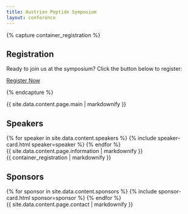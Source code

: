 ```yaml
---
title: Austrian Peptide Symposium
layout: conference
---
```


{% capture container_registration %}
<!-- MAIN SECTION -->
## Registration
Ready to join us at the symposium? Click the button below to register:

[Register Now](https://myconference.dev/atps2023register.html)
<!-- END MAIN SECTION -->
{% endcapture %}


<div class="container container-main" id="home">
  {{ site.data.content.page.main | markdownify }}
</div>

<div class="container container-speakers" id="speakers">
  <h2>Speakers</h2>
  <div id="speaker-list">
  {% for speaker in site.data.content.speakers %}
    {% include speaker-card.html speaker=speaker %}
  {% endfor %}
  </div>
</div>

<div class="container container-info" id="information">
  {{ site.data.content.page.information | markdownify }}
</div>

<div class="container container-registration" id="registration">
  {{ container_registration | markdownify }}
</div>

<div class="container container-sponsors">
  <h2>Sponsors</h2>
  <div id="sponsor-list">
  {% for sponsor in site.data.content.sponsors %}
    {% include sponsor-card.html sponsor=sponsor %}
  {% endfor %}
  </div>
</div>

<div class="container container-contact" id="contact">
	{{ site.data.content.page.contact | markdownify }}
</div>
